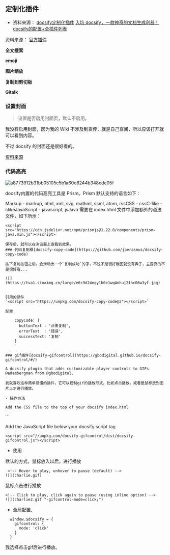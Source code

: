 ## 定制化插件



- 资料来源：
[docsify定制化插件](https://blog.csdn.net/Lonelyooacz/article/details/103490545)
[入坑 docsify，一款神奇的文档生成利器！](https://baijiahao.baidu.com/s?id=1683928475208184783&wfr=spider&for=pc)
[docsify的配置+全插件列表](https://xhhdd.cc/index.php/archives/80/comment-page-1)


资料来源： [官方插件](https://docsify.js.org/#/zh-cn/plugins)

**全文搜索**

**emoji**

**图片缩放**

**复制到剪切板**

**Gitalk**

### 设置封面

> 设置是否启用封面页，默认不启用。

我没有启用封面，因为我的 Wiki 不涉及到宣传，就是自己查阅，所以应该打开就可以看到内容。

不过 docsify 的封面还是很好看的。

[资料来源](https://baijiahao.baidu.com/s?id=1683928475208184783&wfr=spider&for=pc)

### 代码高亮

![a8773912b31bb05105c5b1a60e8244b348ede05f](pic/a8773912b31bb05105c5b1a60e8244b348ede05f.png)

docsify内置的代码高亮工具是 Prism。Prism 默认支持的语言如下：

Markup - markup, html, xml, svg, mathml, ssml, atom, rssCSS - cssC-like - clikeJavaScript - javascript, jsJava 需要在 index.html 文件中添加额外的语法文件，如下所示：

```
<script src="https://cdn.jsdelivr.net/npm/prismjs@1.22.0/components/prism-java.min.js"></script>

保存后，就可以在浏览器上查看到效果。
### 代码复制框[docsify-copy-code](https://github.com/jperasmus/docsify-copy-code)

按下复制按钮之后，会滑动出一个`复制成功`的字，不过不是很好截图就没有弄了，主要真的不是很好看...

![](https://tva1.sinaimg.cn/large/e6c9d24egy1h0e1wq4ohuj21hc06w3yf.jpg)


引用的插件
`<script src="https://unpkg.com/docsify-copy-code@2"></script>`

配置
```
        copyCode: {
          buttonText : '点击复制',
          errorText  : '错误',
          successText: '复制'
        }

```

### gif插件[docsify-gifcontrol](https://gbodigital.github.io/docsify-gifcontrol/#/)

A docsify plugin that adds customizable player controls to GIFs. @adambergman from @gbodigital.

我就喜欢这种简单易懂的插件，它可以控制gif的播放形式。比如点击播放，或者是鼠标放到图片上才进行播放。

- 操作方法

Add the CSS file to the top of your docsify index.html

```
<link rel="stylesheet" href="//unpkg.com/docsify-gifcontrol/dist/docsify-gifcontrol.css">
```

Add the JavaScript file below your docsify script tag

```
<script src="//unpkg.com/docsify-gifcontrol/dist/docsify-gifcontrol.js"></script>
```

- 使用

默认的方式，鼠标放入以后，进行播放

```
 <!-- Hover to play, unhover to pause (default) -->
![](charlie.gif)
```

鼠标点击进行播放

```
<!-- Click to play, click again to pause (using inline option) -->
![](charlie2.gif "-gifcontrol-mode=click;")
```

- 全局配置,

```
  window.$docsify = {
    gifcontrol: {
      mode: 'click'
    }
  }
```

我选择点击gif后进行播放。